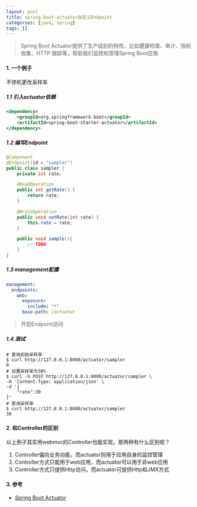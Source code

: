 ```yaml
---
layout: post
title: spring-boot-actuator自定义Endpoint
categories: [java, spring]
tags: []
---
```


> Spring Boot Actuator提供了生产级别的特性，比如健康检查、审计、指标收集、HTTP 跟踪等，帮助我们监控和管理Spring Boot应用

#### 1. 一个例子

不停机更改采样率

##### 1.1 引入actuator依赖

```xml
<dependency>
    <groupId>org.springframework.boot</groupId>
    <artifactId>spring-boot-starter-actuator</artifactId>
</dependency>
```

##### 1.2 编写Endpoint

```java
@Component
@Endpoint(id = "sampler")
public class sampler {
    private int rate;

    @ReadOperation
    public int getRate() {
        return rate;
    }

    @WriteOperation
    public void setRate(int rate) {
        this.rate = rate;
    }

    public void sample(){
        // TODO
    }
}
```

##### 1.3 management配置

```yaml
management:
  endpoints:
    web:
      exposure:
        include: "*"
      base-path: /actuator
```

> 开启Endpoint访问

##### 1.4 测试

```
# 查询初始采样率
$ curl http://127.0.0.1:8080/actuator/sampler
0
# 设置采样率为30%
$ curl -X POST http://127.0.0.1:8080/actuator/sampler \
-H 'Content-Type: application/json' \
-d '{
    "rate":30
}'
# 查询采样率
$ curl http://127.0.0.1:8080/actuator/sampler
30
```

#### 2. 和Controller的区别

以上例子其实用webmvc的Controller也能实现，那两种有什么区别呢？

1. Controller偏向业务功能，而actuator则用于应用自身的监控管理
2. Controller方式只能用于web应用，而actuator可以用于非web应用
3. Controller方式只提供Http访问，而actuator可提供Http和JMX方式

#### 3. 参考

* [Spring Boot Actuator](https://docs.spring.io/spring-boot/docs/current/reference/html/actuator.html#actuator.enabling)
